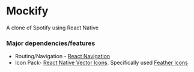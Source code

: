 # Mockify
A clone of Spotify using React Native


### Major dependencies/features

* Routing/Navigation - [React Navigation](https://reactnavigation.org/)
* Icon Pack- [React Native Vector Icons](https://github.com/oblador/react-native-vector-icons). Specifically used [Feather Icons](https://feathericons.com/)